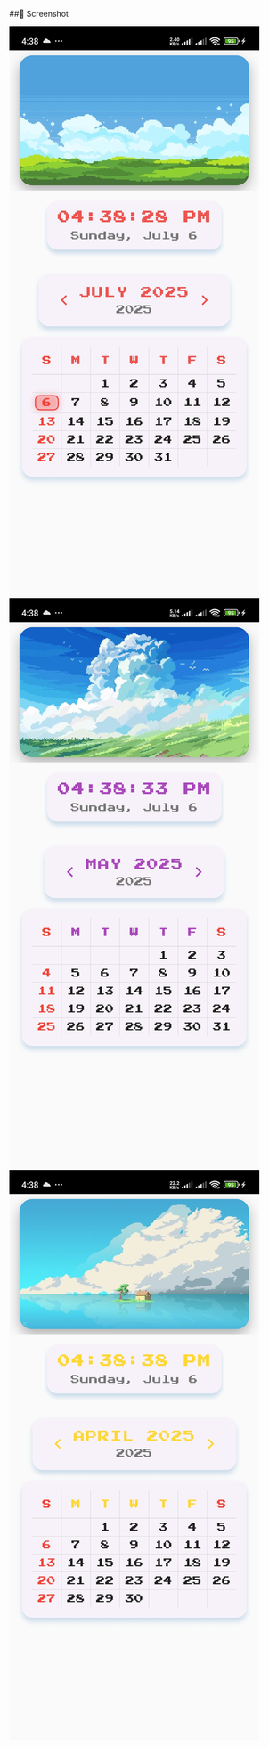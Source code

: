 ##📸 Screenshot

![Screenshot 1](assets/ss/Screenshot_2025-07-06-16-38-29-011_com.example.calender.jpg)
![Screenshot 2](assets/ss/Screenshot_2025-07-06-16-38-34-123_com.example.calender.jpg)
![Screenshot 3](assets/ss/Screenshot_2025-07-06-16-38-38-679_com.example.calender.jpg)
